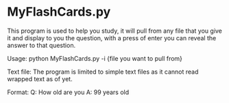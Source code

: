 MyFlashCards.py
===============


This program is used to help you study, it will pull from any file that you give it and display to you
the question, with a press of enter you can reveal the answer to that question.

Usage: 
python MyFlashCards.py -i {file you want to pull from}



Text file:
The program is limited to simple text files as it cannot read wrapped text as of yet. 


Format:
Q: How old are you
A: 99 years old
